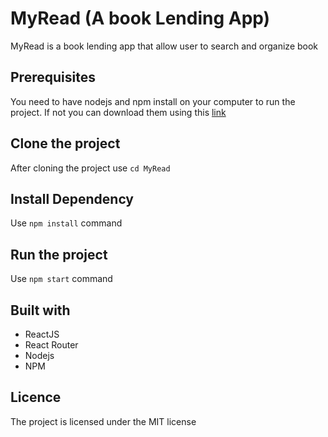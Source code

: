 # MyRead (A book Lending App)
MyRead is a book lending app that allow user to search and organize book

## Prerequisites
You need to have nodejs and npm install on your computer to run the project. If not you can download them using this [link](https://nodejs.org/en/download/)

## Clone the project
After cloning the project use `cd MyRead`

## Install Dependency
Use `npm install` command

## Run the project
Use `npm start` command

## Built with
* ReactJS
* React Router
* Nodejs
* NPM

## Licence
The project is licensed under the MIT license
